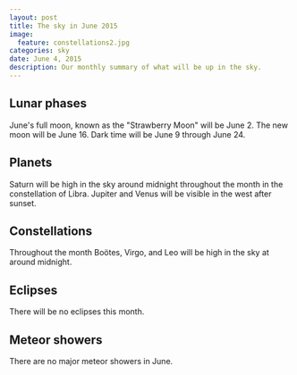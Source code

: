 ```yaml
---
layout: post
title: The sky in June 2015
image:
  feature: constellations2.jpg
categories: sky
date: June 4, 2015
description: Our monthly summary of what will be up in the sky.
---
```


## Lunar phases

June's full moon, known as the "Strawberry Moon" will be June 2.  The new
moon will be June 16.  Dark time will be June 9 through June 24. 

## Planets

Saturn will be high in the sky around midnight throughout the month in the
constellation of Libra.  Jupiter and Venus will be visible in the west after
sunset.

## Constellations

Throughout the month Boötes, Virgo, and Leo will be high in the sky at
around midnight. 

## Eclipses

There will be no eclipses this month.

## Meteor showers

There are no major meteor showers in June.
